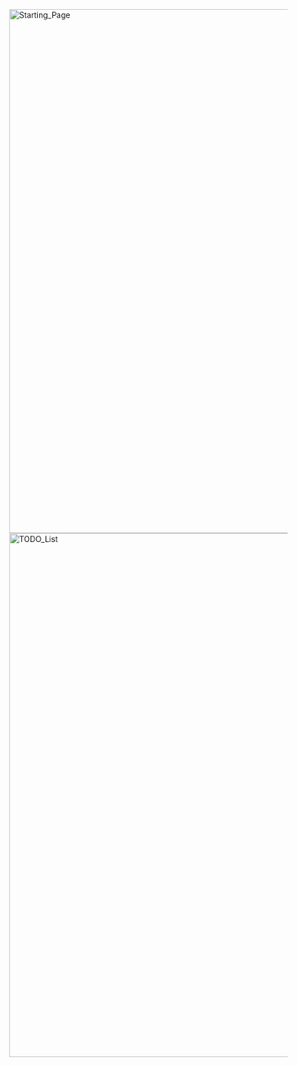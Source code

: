 <img width="947" alt="Starting_Page" src="https://user-images.githubusercontent.com/49983724/190133030-50f66f97-dc4a-4a89-bf0a-0dd4c2ea3b6e.png">
<img width="947" alt="TODO_List" src="https://user-images.githubusercontent.com/49983724/190133076-b006badd-b065-4a13-9bca-ee90da5a3a78.png">
